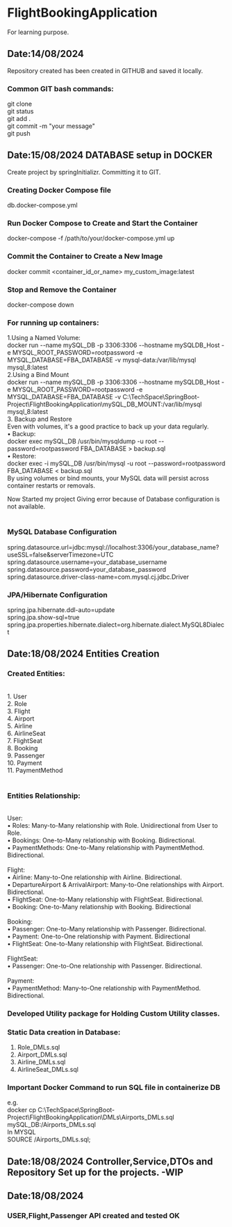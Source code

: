# FlightBookingApplication
For learning purpose.

## Date:14/08/2024
Repository created has been created in GITHUB and saved it locally. <br />
### Common GIT bash commands:
git clone <repository-url> <br />
git status<br />
git add . <br />
git commit -m "your message" <br />
git push <br />

## Date:15/08/2024 DATABASE setup in DOCKER
Create project by springInitializr. Committing it to GIT.
### Creating Docker Compose file
db.docker-compose.yml
### Run Docker Compose to Create and Start the Container
docker-compose -f /path/to/your/docker-compose.yml up
### Commit the Container to Create a New Image 
docker commit <container_id_or_name> my_custom_image:latest
### Stop and Remove the Container
docker-compose down
<br />
### For running up containers:
1.Using a Named Volume:<br />
docker run --name mySQL_DB -p 3306:3306 --hostname mySQLDB_Host -e MYSQL_ROOT_PASSWORD=rootpassword -e MYSQL_DATABASE=FBA_DATABASE -v mysql-data:/var/lib/mysql mysql_8:latest
<br />
2.Using a Bind Mount<br />
docker run --name mySQL_DB -p 3306:3306 --hostname mySQLDB_Host -e MYSQL_ROOT_PASSWORD=rootpassword -e MYSQL_DATABASE=FBA_DATABASE -v C:\TechSpace\SpringBoot-Project\FlightBookingApplication\mySQL_DB_MOUNT:/var/lib/mysql mysql_8:latest
<br />
3. Backup and Restore<br />
Even with volumes, it's a good practice to back up your data regularly.<br />
•	Backup:<br />
docker exec mySQL_DB /usr/bin/mysqldump -u root --password=rootpassword FBA_DATABASE > backup.sql <br />
•	Restore:<br />
docker exec -i mySQL_DB /usr/bin/mysql -u root --password=rootpassword FBA_DATABASE < backup.sql<br />
By using volumes or bind mounts, your MySQL data will persist across container restarts or removals.<br />

Now Started my project Giving error because of Database configuration is not available. <br /><br />

### MySQL Database Configuration</h3> 
spring.datasource.url=jdbc:mysql://localhost:3306/your_database_name?useSSL=false&serverTimezone=UTC <br />
spring.datasource.username=your_database_username <br />
spring.datasource.password=your_database_password <br />
spring.datasource.driver-class-name=com.mysql.cj.jdbc.Driver

### JPA/Hibernate Configuration</h3> 
spring.jpa.hibernate.ddl-auto=update <br />
spring.jpa.show-sql=true <br />
spring.jpa.properties.hibernate.dialect=org.hibernate.dialect.MySQL8Dialect 


## Date:18/08/2024 Entities Creation
### Created Entities:
<br />
1. User<br />
2. Role<br />
3. Flight<br />
4. Airport<br />
5. Airline<br />
6. AirlineSeat<br />
7. FlightSeat<br />
8. Booking<br />
9. Passenger<br />
10. Payment<br />
11. PaymentMethod<br />
<br />

### Entities Relationship:
<br />
User:<br />
    •	Roles: Many-to-Many relationship with Role. Unidirectional from User to Role.<br />
    •	Bookings: One-to-Many relationship with Booking. Bidirectional.<br />
    •	PaymentMethods: One-to-Many relationship with PaymentMethod. Bidirectional.<br />
<br />
Flight:<br />
•	Airline: Many-to-One relationship with Airline. Bidirectional.<br />
•	DepartureAirport & ArrivalAirport: Many-to-One relationships with Airport. Bidirectional.<br />
•	FlightSeat: One-to-Many relationship with FlightSeat. Bidirectional.<br />
•	Booking: One-to-Many relationship with Booking. Bidirectional<br />
<br/>
Booking:<br />
•	Passenger: One-to-Many relationship with Passenger. Bidirectional.<br />
•	Payment: One-to-One relationship with Payment. Bidirectional<br />
•	FlightSeat: One-to-Many relationship with FlightSeat. Bidirectional.<br />
<br/>
FlightSeat:<br />
•	Passenger: One-to-One relationship with Passenger. Bidirectional.<br />
<br/>
Payment:<br />
•	PaymentMethod: Many-to-One relationship with PaymentMethod. Bidirectional.<br />

### Developed Utility package for Holding Custom Utility classes.

### Static Data creation in Database:
1. Role_DMLs.sql<br />
2. Airport_DMLs.sql<br />
3. Airline_DMLs.sql<br />
4. AirlineSeat_DMLs.sql<br />

### Important Docker Command to run SQL file in containerize DB
e.g.<br />
docker cp C:\TechSpace\SpringBoot-Project\FlightBookingApplication\DMLs\Airports_DMLs.sql mySQL_DB:/Airports_DMLs.sql<br />
In MYSQL<br />
SOURCE /Airports_DMLs.sql;<br />

## Date:18/08/2024 Controller,Service,DTOs and Repository Set up for the projects. -WIP

## Date:18/08/2024
### USER,Flight,Passenger API created and tested OK














